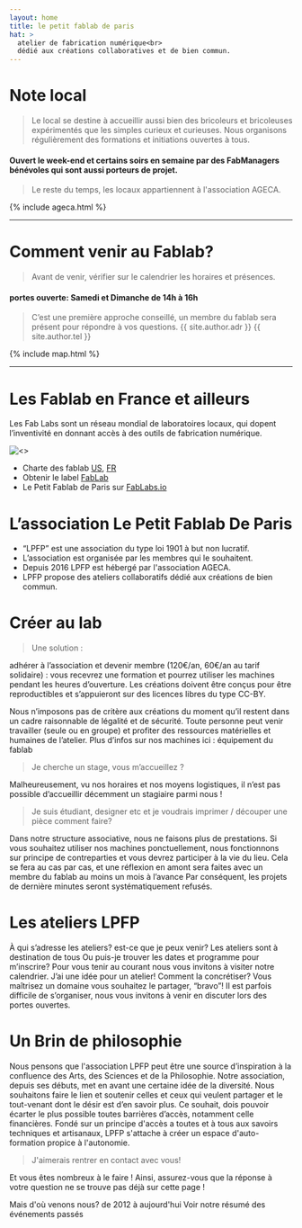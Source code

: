 ```yaml
---
layout: home
title: le petit fablab de paris
hat: >
  atelier de fabrication numérique<br>
  dédié aux créations collaboratives et de bien commun.
---
```


# Note local

>Le local se destine à accueillir aussi bien des bricoleurs et bricoleuses expérimentés que les simples curieux et curieuses. Nous organisons régulièrement des formations et initiations ouvertes à tous.

#### Ouvert le week-end et certains soirs en semaine par des FabManagers bénévoles qui sont aussi porteurs de projet.

>Le reste du temps, les locaux appartiennent à l'association AGECA.

{% include ageca.html %}

---

# Comment venir au Fablab?

>Avant de venir, vérifier sur le calendrier les horaires et présences.

#### portes ouverte: Samedi et Dimanche de 14h à 16h

>C’est une première approche conseillé, un membre du fablab sera présent pour répondre à vos questions.
>**<i class="fa fa-map-marker"></i>** {{ site.author.adr }}
>**<i class="fa fa-mobile"></i>** {{ site.author.tel }}

{% include map.html %}

---

# Les Fablab en France et ailleurs
Les Fab Labs sont un réseau mondial de laboratoires locaux, qui dopent l’inventivité en donnant accès à des outils de fabrication numérique.

![<>](https://lpfp.github.io/assets/img/tmp/fablab.png)



* Charte des fablab [US](http://fab.cba.mit.edu/about/charter/), [FR](http://imaginationforpeople.org/wiki/workgroup/fablab-fr/charte_v2)
* Obtenir le label [FabLab](http://wiki.fablab.is/wiki/ConditionsForFabLabLabel)
* Le Petit Fablab de Paris sur [FabLabs.io](https://www.fablabs.io/lepetitfablabdeparis)


# L’association Le Petit Fablab De Paris

* “LPFP” est une association du type loi 1901 à but non lucratif.
* L’association est organisée par les membres qui le souhaitent.
* Depuis 2016 LPFP est hébergé par l'association AGECA.
* LPFP propose des ateliers collaboratifs dédié aux créations de bien commun.


# Créer au lab

>Une solution :

adhérer à l’association et devenir membre (120€/an, 60€/an au tarif solidaire) : vous recevrez une formation et pourrez utiliser les machines pendant les heures d’ouverture. Les créations doivent être conçus pour être reproductibles et s’appuieront sur des licences libres du type CC-BY.


Nous n’imposons pas de critère aux créations du moment qu’il restent dans un cadre raisonnable de légalité et de sécurité.
Toute personne peut venir travailler (seule ou en groupe) et profiter des ressources matérielles et humaines de l’atelier.
Plus d’infos sur nos machines ici : équipement du fablab

>Je cherche un stage, vous m’accueillez ?

Malheureusement, vu nos horaires et nos moyens logistiques, il n’est pas possible d’accueillir décemment un stagiaire parmi nous !

>Je suis étudiant, designer etc et je voudrais imprimer / découper une pièce comment faire?

Dans notre structure associative, nous ne faisons plus de prestations.
Si vous souhaitez utiliser nos machines ponctuellement, nous fonctionnons sur principe de contreparties et vous devrez participer à la vie du lieu. Cela se fera au cas par cas, et une réflexion en amont sera faites avec un membre du fablab au moins un mois à l’avance
Par conséquent, les projets de dernière minutes seront systématiquement refusés.




# Les ateliers LPFP
À qui s’adresse les ateliers? est-ce que je peux venir?
Les ateliers sont à destination de tous
Ou puis-je trouver les dates et programme pour m’inscrire?
Pour vous tenir au courant nous vous invitons à visiter notre calendrier.
J’ai une idée pour un atelier! Comment la concrétiser?
Vous maîtrisez un domaine vous souhaitez le partager, “bravo”!
Il est parfois difficile de s’organiser, nous vous invitons à venir en discuter lors des portes ouvertes.


# Un Brin de philosophie
Nous pensons que l'association LPFP peut être une source d’inspiration à la confluence des Arts, des Sciences et de la Philosophie. Notre association, depuis ses débuts, met en avant une certaine idée de la diversité.
Nous souhaitons faire le lien et soutenir celles et ceux qui veulent partager et le tout-venant dont le désir est d’en savoir plus. Ce souhait, dois pouvoir écarter le plus possible toutes barrières d’accès, notamment celle financières.
Fondé sur un principe d'accès a toutes et à tous aux savoirs techniques et artisanaux, LPFP s'attache à créer un espace d'auto-formation propice à l'autonomie.

>J'aimerais rentrer en contact avec vous!

Et vous êtes nombreux à le faire ! Ainsi, assurez-vous que la réponse à votre question ne se trouve pas déjà sur cette page !

Mais d'où venons nous?
de 2012 à aujourd'hui
Voir notre résumé des événements passés
